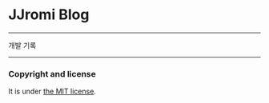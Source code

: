 # JJromi Blog
----

개발 기록

----
### Copyright and license

It is under [the MIT license](/LICENSE).
